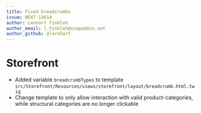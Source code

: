 ```yaml
---
title: Fixed breadcrumbs
issue: NEXT-13614
author: Lennart Tinkloh
author_email: l.tinkloh@snapadmin.net 
author_github: @lernhart
---
```

# Storefront
* Added variable `breadcrumbTypes` to template `src/Storefront/Resources/views/storefront/layout/breadcrumb.html.twig`
* Change template to only allow interaction with valid product-categories, while structural categories are no longer clickable
